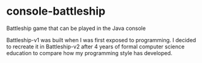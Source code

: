 # console-battleship
Battleship game that can be played in the Java console

Battleship-v1 was built when I was first exposed to programming. I decided to
recreate it in Battleship-v2 after 4 years of formal computer science education
to compare how my programming style has developed.
